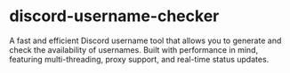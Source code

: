 # discord-username-checker
A fast and efficient Discord username tool that allows you to generate and check the availability of usernames. Built with performance in mind, featuring multi-threading, proxy support, and real-time status updates.
